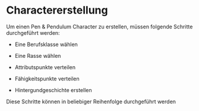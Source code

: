 # Charactererstellung

Um einen Pen & Pendulum Character zu erstellen, müssen folgende Schritte durchgeführt werden:
- Eine Berufsklasse wählen
- Eine Rasse wählen
- Attributspunkte verteilen
- Fähigkeitspunkte verteilen

- Hintergundgeschichte erstellen

Diese Schritte können in beliebiger Reihenfolge durchgeführt werden
